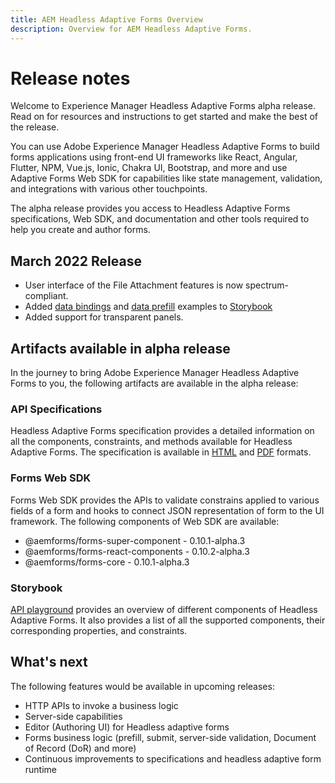 ```yaml
---
title: AEM Headless Adaptive Forms Overview
description: Overview for AEM Headless Adaptive Forms.
---
```


# Release notes

Welcome to Experience Manager Headless Adaptive Forms alpha release. Read on for resources and instructions to get started and make the best of the release.

You can use Adobe Experience Manager Headless Adaptive Forms to build forms applications using front-end UI frameworks like React, Angular, Flutter, NPM, Vue.js, Ionic, Chakra UI, Bootstrap, and more and use Adaptive Forms Web SDK for capabilities like state management, validation, and integrations with various other touchpoints.

The alpha release provides you access to Headless Adaptive Forms specifications, Web SDK, and documentation and other tools required to help you create and author forms.

## March 2022 Release

* User interface of the File Attachment features is now spectrum-compliant.
* Added [data bindings](https://git.corp.adobe.com/pages/livecycle/af2-web-runtime/story/?path=/story/reference-examples--data-bindings) and [data prefill](https://git.corp.adobe.com/pages/livecycle/af2-web-runtime/story/?path=/story/reference-examples--prefill-form-with-personalised-data) examples to [Storybook](https://git.corp.adobe.com/pages/livecycle/af2-web-runtime/story/?path=/story/adaptive-form-introduction--page)
* Added support for transparent panels.

## Artifacts available in alpha release

In the journey to bring Adobe Experience Manager Headless Adaptive Forms to you, the following artifacts are available in the alpha release:

### API Specifications

Headless Adaptive Forms specification provides a detailed information on all the components, constraints, and methods available for Headless Adaptive Forms. The specification is available in [HTML](https://git.corp.adobe.com/pages/livecycle/af2-docs/spec/0.10.0/index.html) and [PDF](https://git.corp.adobe.com/pages/livecycle/af2-docs/spec/0.10.0/index.pdf) formats.

### Forms Web SDK

Forms Web SDK provides the APIs to validate constrains applied to various fields of a form and hooks to connect JSON representation of form to the UI framework. The following components of Web SDK are available:

* @aemforms/forms-super-component - 0.10.1-alpha.3
* @aemforms/forms-react-components - 0.10.2-alpha.3
* @aemforms/forms-core - 0.10.1-alpha.3

### Storybook

[API playground](https://git.corp.adobe.com/pages/livecycle/af2-web-runtime/story/?path=/story/adaptive-form-introduction--page) provides an overview of different components of Headless Adaptive Forms. It also provides a list of all the supported components, their corresponding properties, and constraints.

## What's next

The following features would be available in upcoming releases:

* HTTP APIs to invoke a business logic
* Server-side capabilities
* Editor (Authoring UI) for Headless adaptive forms
* Forms business logic (prefill, submit, server-side validation, Document of Record (DoR) and more)
* Continuous improvements to specifications and headless adaptive form runtime
